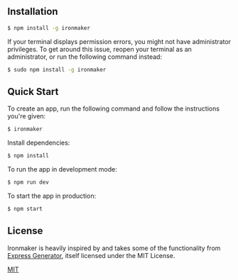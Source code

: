 ## Installation

```sh
$ npm install -g ironmaker
```

If your terminal displays permission errors, you might not have administrator privileges. To get around this issue, reopen your terminal as an administrator, or run the following command instead:

```sh
$ sudo npm install -g ironmaker
```

## Quick Start

To create an app, run the following command and follow the instructions you're given:

```bash
$ ironmaker
```

Install dependencies:

```bash
$ npm install
```

To run the app in development mode:

```bash
$ npm run dev
```

To start the app in production:

```bash
$ npm start
```

## License

Ironmaker is heavily inspired by and takes some of the functionality from [Express Generator](https://github.com/expressjs/generator), itself licensed under the MIT License.

[MIT](LICENSE)
